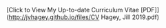 [Click to View My Up-to-date Curriculum Vitae [PDF]](http://jvhagey.github.io/files/CV Hagey, Jill 2019.pdf)
